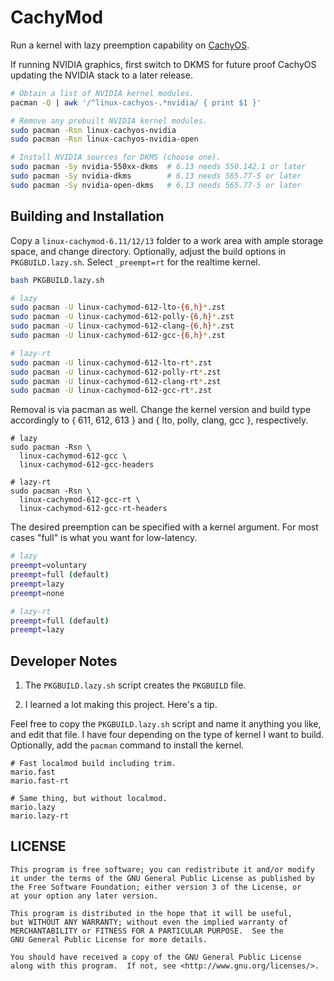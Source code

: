 # CachyMod

Run a kernel with lazy preemption capability on [CachyOS](https://cachyos.org/).

If running NVIDIA graphics, first switch to DKMS for future proof CachyOS
updating the NVIDIA stack to a later release.

```bash
# Obtain a list of NVIDIA kernel modules.
pacman -Q | awk '/^linux-cachyos-.*nvidia/ { print $1 }'

# Remove any prebuilt NVIDIA kernel modules.
sudo pacman -Rsn linux-cachyos-nvidia
sudo pacman -Rsn linux-cachyos-nvidia-open

# Install NVIDIA sources for DKMS (choose one).
sudo pacman -Sy nvidia-550xx-dkms  # 6.13 needs 550.142.1 or later
sudo pacman -Sy nvidia-dkms        # 6.13 needs 565.77-5 or later
sudo pacman -Sy nvidia-open-dkms   # 6.13 needs 565.77-5 or later
```

## Building and Installation

Copy a `linux-cachymod-6.11/12/13` folder to a work area with ample storage space,
and change directory. Optionally, adjust the build options in `PKGBUILD.lazy.sh`.
Select `_preempt=rt` for the realtime kernel.

```bash
bash PKGBUILD.lazy.sh

# lazy
sudo pacman -U linux-cachymod-612-lto-{6,h}*.zst
sudo pacman -U linux-cachymod-612-polly-{6,h}*.zst
sudo pacman -U linux-cachymod-612-clang-{6,h}*.zst
sudo pacman -U linux-cachymod-612-gcc-{6,h}*.zst

# lazy-rt
sudo pacman -U linux-cachymod-612-lto-rt*.zst
sudo pacman -U linux-cachymod-612-polly-rt*.zst
sudo pacman -U linux-cachymod-612-clang-rt*.zst
sudo pacman -U linux-cachymod-612-gcc-rt*.zst
```

Removal is via pacman as well. Change the kernel version and build
type accordingly to { 611, 612, 613 } and { lto, polly, clang, gcc },
respectively.

```text
# lazy
sudo pacman -Rsn \
  linux-cachymod-612-gcc \
  linux-cachymod-612-gcc-headers

# lazy-rt
sudo pacman -Rsn \
  linux-cachymod-612-gcc-rt \
  linux-cachymod-612-gcc-rt-headers
```

The desired preemption can be specified with a kernel argument.
For most cases "full" is what you want for low-latency.

```bash
# lazy
preempt=voluntary
preempt=full (default)
preempt=lazy
preempt=none

# lazy-rt
preempt=full (default)
preempt=lazy
```

## Developer Notes

1. The `PKGBUILD.lazy.sh` script creates the `PKGBUILD` file.

2. I learned a lot making this project. Here's a tip.

Feel free to copy the `PKGBUILD.lazy.sh` script and name it
anything you like, and edit that file. I have four depending
on the type of kernel I want to build. Optionally, add the
`pacman` command to install the kernel.

```text
# Fast localmod build including trim.
mario.fast
mario.fast-rt

# Same thing, but without localmod.
mario.lazy
mario.lazy-rt
```

## LICENSE

```text
This program is free software; you can redistribute it and/or modify
it under the terms of the GNU General Public License as published by
the Free Software Foundation; either version 3 of the License, or
at your option any later version.

This program is distributed in the hope that it will be useful,
but WITHOUT ANY WARRANTY; without even the implied warranty of
MERCHANTABILITY or FITNESS FOR A PARTICULAR PURPOSE.  See the
GNU General Public License for more details.

You should have received a copy of the GNU General Public License
along with this program.  If not, see <http://www.gnu.org/licenses/>.
```

